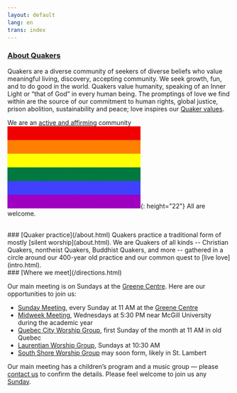 ```yaml
---
layout: default
lang: en
trans: index
---
```

 
### [About Quakers](/about.html)

Quakers are a diverse community of seekers of diverse beliefs who value meaningful living, discovery, accepting community. We seek growth, fun, and to do good in the world. Quakers value humanity, speaking of an Inner Light or “that of God” in every human being. The promptings of love we find within are the source of our commitment to human rights, global justice, prison abolition, sustainability and peace; love inspires our [Quaker values](/intro.html).

We are an [active and affirming](/intro.html) community ![Rainbow flag](/assets/images/Rainbow-Flag.jpg){: height="22"} All are welcome.

<br>
### [Quaker practice](/about.html)
Quakers practice a traditional form of mostly [silent worship](about.html). We are Quakers of all kinds -- Christian Quakers, nontheist Quakers, Buddhist Quakers, and more -- gathered in a circle around our 400-year old practice and our common quest to [live love](intro.html).

<br>
### [Where we meet](/directions.html)

Our main meeting is on Sundays at the [Greene Centre](/directions.html). Here are our opportunities to join us: 
* [Sunday Meeting](directions.html), every Sunday at 11 AM at the [Greene Centre](/directions.html)
* [Midweek Meeting](midweek.html), Wednesdays at 5:30 PM near McGill University during the academic year
* [Quebec City Worship Group](quebec.html), first Sunday of the month at 11 AM in old Quebec
* [Laurentian Worship Group](laurentians.html), Sundays at 10:30 AM
* [South Shore Worship Group](south_shore.html) may soon form, likely in St. Lambert

Our main meeting has a children’s program and a music group — please [contact us](/contact.html) to confirm the details. Please feel welcome to join us any [Sunday](/directions.html).
